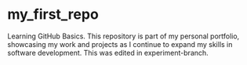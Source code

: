 # my_first_repo
Learning GitHub Basics.
This repository is part of my personal portfolio, showcasing my work and projects as I continue to expand my skills in software development.
This was edited in experiment-branch.
